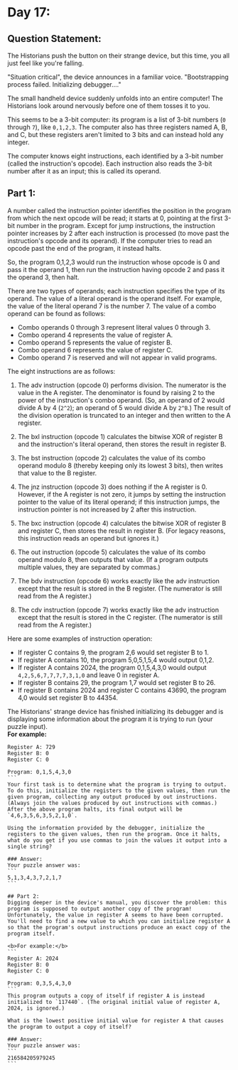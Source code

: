 # Day 17:
## Question Statement:
The Historians push the button on their strange device, but this time, you all just feel like you're falling.

"Situation critical", the device announces in a familiar voice. "Bootstrapping process failed. Initializing debugger...."

The small handheld device suddenly unfolds into an entire computer! The Historians look around nervously before one of them tosses it to you.

This seems to be a 3-bit computer: its program is a list of 3-bit numbers (`0` through `7`), like `0,1,2,3`. The computer also has three registers named A, B, and C, but these registers aren't limited to 3 bits and can instead hold any integer.

The computer knows eight instructions, each identified by a 3-bit number (called the instruction's opcode). Each instruction also reads the 3-bit number after it as an input; this is called its operand.

## Part 1:
A number called the instruction pointer identifies the position in the program from which the next opcode will be read; it starts at 0, pointing at the first 3-bit number in the program. Except for jump instructions, the instruction pointer increases by 2 after each instruction is processed (to move past the instruction's opcode and its operand). If the computer tries to read an opcode past the end of the program, it instead halts.

So, the program 0,1,2,3 would run the instruction whose opcode is 0 and pass it the operand 1, then run the instruction having opcode 2 and pass it the operand 3, then halt.

There are two types of operands; each instruction specifies the type of its operand. The value of a literal operand is the operand itself. For example, the value of the literal operand 7 is the number 7. The value of a combo operand can be found as follows:
- Combo operands 0 through 3 represent literal values 0 through 3.
- Combo operand 4 represents the value of register A.
- Combo operand 5 represents the value of register B.
- Combo operand 6 represents the value of register C.
- Combo operand 7 is reserved and will not appear in valid programs.

The eight instructions are as follows:<br>
1. The adv instruction (opcode 0) performs division. The numerator is the value in the A register. The denominator is found by raising 2 to the power of the instruction's combo operand. (So, an operand of 2 would divide A by 4 (`2^2`); an operand of 5 would divide A by `2^B`.) The result of the division operation is truncated to an integer and then written to the A register.

2. The bxl instruction (opcode 1) calculates the bitwise XOR of register B and the instruction's literal operand, then stores the result in register B.

3. The bst instruction (opcode 2) calculates the value of its combo operand modulo 8 (thereby keeping only its lowest 3 bits), then writes that value to the B register.

4. The jnz instruction (opcode 3) does nothing if the A register is 0. However, if the A register is not zero, it jumps by setting the instruction pointer to the value of its literal operand; if this instruction jumps, the instruction pointer is not increased by 2 after this instruction.

5. The bxc instruction (opcode 4) calculates the bitwise XOR of register B and register C, then stores the result in register B. (For legacy reasons, this instruction reads an operand but ignores it.)

6. The out instruction (opcode 5) calculates the value of its combo operand modulo 8, then outputs that value. (If a program outputs multiple values, they are separated by commas.)

7. The bdv instruction (opcode 6) works exactly like the adv instruction except that the result is stored in the B register. (The numerator is still read from the A register.)

8. The cdv instruction (opcode 7) works exactly like the adv instruction except that the result is stored in the C register. (The numerator is still read from the A register.)

Here are some examples of instruction operation:
- If register C contains 9, the program 2,6 would set register B to 1.
- If register A contains 10, the program 5,0,5,1,5,4 would output 0,1,2.
- If register A contains 2024, the program 0,1,5,4,3,0 would output `4,2,5,6,7,7,7,7,3,1,0` and leave 0 in register A.
- If register B contains 29, the program 1,7 would set register B to 26.
- If register B contains 2024 and register C contains 43690, the program 4,0 would set register B to 44354.

The Historians' strange device has finished initializing its debugger and is displaying some information about the program it is trying to run (your puzzle input). <br>
<b>For example:</b>
````
Register A: 729
Register B: 0
Register C: 0

Program: 0,1,5,4,3,0
```
Your first task is to determine what the program is trying to output. To do this, initialize the registers to the given values, then run the given program, collecting any output produced by out instructions. (Always join the values produced by out instructions with commas.) After the above program halts, its final output will be `4,6,3,5,6,3,5,2,1,0`.

Using the information provided by the debugger, initialize the registers to the given values, then run the program. Once it halts, what do you get if you use commas to join the values it output into a single string?

### Answer:
Your puzzle answer was:
```
5,1,3,4,3,7,2,1,7
```

## Part 2:
Digging deeper in the device's manual, you discover the problem: this program is supposed to output another copy of the program! Unfortunately, the value in register A seems to have been corrupted. You'll need to find a new value to which you can initialize register A so that the program's output instructions produce an exact copy of the program itself.

<b>For example:</b>
```
Register A: 2024
Register B: 0
Register C: 0

Program: 0,3,5,4,3,0
```
This program outputs a copy of itself if register A is instead initialized to `117440`. (The original initial value of register A, 2024, is ignored.)

What is the lowest positive initial value for register A that causes the program to output a copy of itself?

### Answer: 
Your puzzle answer was:
```
216584205979245
```